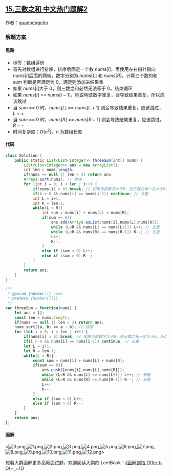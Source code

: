 ## [15.三数之和 中文热门题解2](https://leetcode.cn/problems/3sum/solutions/100000/hua-jie-suan-fa-15-san-shu-zhi-he-by-guanpengchn)

作者：[guanpengchn](https://leetcode.cn/u/guanpengchn)

### 解题方案

#### 思路

- 标签：数组遍历
- 首先对数组进行排序，排序后固定一个数 $nums[i]$，再使用左右指针指向 $nums[i]$后面的两端，数字分别为 $nums[L]$ 和 $nums[R]$，计算三个数的和 $sum$ 判断是否满足为 $0$，满足则添加进结果集
- 如果 $nums[i]$大于 $0$，则三数之和必然无法等于 $0$，结束循环
- 如果 $nums[i]$ == $nums[i-1]$，则说明该数字重复，会导致结果重复，所以应该跳过
- 当 $sum$ == $0$ 时，$nums[L]$ == $nums[L+1]$ 则会导致结果重复，应该跳过，$L++$
- 当 $sum$ == $0$ 时，$nums[R]$ == $nums[R-1]$ 则会导致结果重复，应该跳过，$R--$
- 时间复杂度：$O(n^2)$，$n$ 为数组长度

#### 代码

```Java []
class Solution {
    public static List<List<Integer>> threeSum(int[] nums) {
        List<List<Integer>> ans = new ArrayList();
        int len = nums.length;
        if(nums == null || len < 3) return ans;
        Arrays.sort(nums); // 排序
        for (int i = 0; i < len ; i++) {
            if(nums[i] > 0) break; // 如果当前数字大于0，则三数之和一定大于0，所以结束循环
            if(i > 0 && nums[i] == nums[i-1]) continue; // 去重
            int L = i+1;
            int R = len-1;
            while(L < R){
                int sum = nums[i] + nums[L] + nums[R];
                if(sum == 0){
                    ans.add(Arrays.asList(nums[i],nums[L],nums[R]));
                    while (L<R && nums[L] == nums[L+1]) L++; // 去重
                    while (L<R && nums[R] == nums[R-1]) R--; // 去重
                    L++;
                    R--;
                }
                else if (sum < 0) L++;
                else if (sum > 0) R--;
            }
        }        
        return ans;
    }
}
```

```JavaScript []
/**
 * @param {number[]} nums
 * @return {number[][]}
 */
var threeSum = function(nums) {
    let ans = [];
    const len = nums.length;
    if(nums == null || len < 3) return ans;
    nums.sort((a, b) => a - b); // 排序
    for (let i = 0; i < len ; i++) {
        if(nums[i] > 0) break; // 如果当前数字大于0，则三数之和一定大于0，所以结束循环
        if(i > 0 && nums[i] == nums[i-1]) continue; // 去重
        let L = i+1;
        let R = len-1;
        while(L < R){
            const sum = nums[i] + nums[L] + nums[R];
            if(sum == 0){
                ans.push([nums[i],nums[L],nums[R]]);
                while (L<R && nums[L] == nums[L+1]) L++; // 去重
                while (L<R && nums[R] == nums[R-1]) R--; // 去重
                L++;
                R--;
            }
            else if (sum < 0) L++;
            else if (sum > 0) R--;
        }
    }        
    return ans;
};
```


#### 画解

<![0.png](https://pic.leetcode-cn.com/05bd0c05ada0193c35575e91a2dcb47496b2f970bcee0b60c5610bb3b0e1d5ee-0.png),![1.png](https://pic.leetcode-cn.com/00a09d9a4652c19ca3d1022b99a2395ae2f874bc4e41d19a4c61434566b156ec-2.png),![2.png](https://pic.leetcode-cn.com/6cc290d0d84e226dc9e0989bb8d506ff1ac3731752168a276228816b038d008d-1.png),![3.png](https://pic.leetcode-cn.com/af3cc7ba0b434076fe1a08077d58c3297abc8fb21d5de4a0ec1e1a73574a67e7-3.png),![4.png](https://pic.leetcode-cn.com/6ed61b434f0cb87a14de47c55c7ed122ed55a7399b5ac7f9ee637a0811689b20-4.png),![5.png](https://pic.leetcode-cn.com/31d53b728df42e909cdbd46d29181db7898ff0756a54a7e900bf73def370ad8c-5.png),![6.png](https://pic.leetcode-cn.com/75f5d3867221b37777e115797600f1b01e0f24c7d06b714d6db7abac3a8ef071-6.png),![7.png](https://pic.leetcode-cn.com/3ffbed921c2e6f41ff27873ff09af786727efbfecbd71291df2be92876262054-7.png),![8.png](https://pic.leetcode-cn.com/af94fc8c0012995e16818f4f589564f150c80034bf07fbf2a7c361d0434f6684-8.png),![9.png](https://pic.leetcode-cn.com/db14f47283817cfb30b483898c72e2db259f44a347677a8f0730e99fad77c6af-9.png),![10.png](https://pic.leetcode-cn.com/086b5f507d4f960b3dd6e0fc4556672bf2c35bdbb6d3ff681686afdeff4e9930-10.png),![11.png](https://pic.leetcode-cn.com/65f65b5ad7dd48b3d6c70f0c3cb484aeca81fa1e7b82c9b2ff85196ee7001972-11.png),![12.png](https://pic.leetcode-cn.com/afec79842ce681bea84ce1b0a2beeb19ea93e64d59e72207063e2a51462ff655-12.png)>


想看大鹏画解更多高频面试题，欢迎阅读大鹏的 LeetBook：[《画解剑指 Offer 》](https://leetcode-cn.com/leetbook/detail/illustrate-lcof/)，O(∩_∩)O